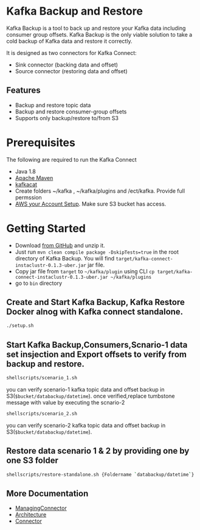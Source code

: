 # Kafka Backup and Restore

Kafka Backup is a tool to back up and restore your Kafka data including consumer group offsets. Kafka Backup is the only viable solution to take a cold backup of Kafka data and restore
it correctly.

It is designed as two connectors for Kafka Connect: 
* Sink connector (backing data and offset) 
* Source connector (restoring data and offset)

## Features

* Backup and restore topic data
* Backup and restore consumer-group offsets
* Supports only backup/restore to/from S3

# Prerequisites

The following are required to run the Kafka Connect

* Java 1.8
* [Apache Maven](https://maven.apache.org/install.html)
* [kafkacat](https://github.com/edenhill/kafkacat)
* Create folders ~/kafka , ~/kafka/plugins and /ect/kafka. Provide full permssion 
* [AWS your Account Setup](https://bugcrowd.atlassian.net/wiki/spaces/DEV/pages/80445478/AWS+your+Account+Setup). Make sure S3 bucket has access.

# Getting Started

* Download [from GitHub](https://github.com/bugcrowd/kafka-connect-connectors) and unzip it.
* Just run `mvn clean compile package -DskipTests=true` in the root directory of Kafka Backup. You will find `target/kafka-connect-instaclustr-0.1.3-uber.jar` jar file. 
* Copy jar file from `target` to `~/kafka/plugin` using CLI `cp target/kafka-connect-instaclustr-0.1.3-uber.jar ~/kafka/plugins`
* go to `bin` directory 

## Create and Start Kafka Backup, Kafka Restore Docker alnog with Kafka connect standalone.
```sh
./setup.sh
```
## Start Kafka Backup,Consumers,Scnario-1 data set insjection and Export offsets to verify from backup and restore. 
```sh
shellscripts/scenario_1.sh
```
you can verify scenario-1 kafka topic data and offset backup in S3(`$bucket/databackup/datetime`). 
once verified,replace tumbstone message with value by executing the scnario-2 

```sh
shellscripts/scenario_2.sh
```
you can verify scenario-2 kafka topic data and offset backup in S3(`$bucket/databackup/datetime`). 

## Restore data scenario 1 & 2 by providing one by one S3 folder
```sh
shellscripts/restore-standalone.sh {Foldername `databackup/datetime`}
```

## More Documentation

* [ManagingConnector](ManagingConnector.md)
* [Architecture](Kafka_Backup_Architecture.md)
* [Connector](https://www.instaclustr.com/support/documentation/kafka-connect/pre-built-kafka-connect-plugins/)

